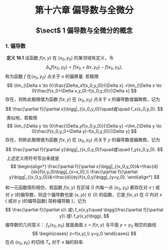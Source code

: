 # <center>第十六章 偏导数与全微分</center>

## <center> $\sect$ 1 偏导数与全微分的概念</center>

### 1. 偏导数

​		**定义 16.1**	设函数 $f(x,y)$ 在 $(x_0,y_0)$ 的某邻域有定义，令
$$
\Delta_xf(x_0,y_0)=f(x_0+\Delta x,y_0)-f(x_0,y_0),
$$
称为函数 $f$ 在$(x_0,y_0)$ 点关于 $x$ 的偏移量. 若极限
$$
\lim_{\Delta x \to 0}\frac{\Delta_xf(x_0,y_0)}{\Delta x}
=\lim_{\Delta x \to 0}\frac{f(x_0+\Delta x,y_0)-f(x_0,y_0)}{\Delta x}
$$
存在，则称此极限值为函数 $f(x,y)$ 在 $(x_0,y_0)$ 点关于 $x$ 的偏导数或偏微商，记为
$$
\frac{\partial f}{\partial x}\bigg|_{(x_0,y_0)}\quad或\quad f_x(x_0,y_0).
$$
​		类似地，若极限
$$
\lim_{\Delta y \to 0}\frac{\Delta_yf(x_0,y_0)}{\Delta y}
=\lim_{\Delta y \to 0}\frac{f(x_0,y_0+\Delta y)-f(x_0,y_0)}{\Delta y}
$$
存在，则称此极限值为函数 $f(x,y)$ 在 $(x_0,y_0)$ 点关于 $y$ 的偏导数或偏微商，记为
$$
\frac{\partial f}{\partial y}\bigg|_{(x_0,y_0)}\quad或\quad f_y(x_0,y_0).
$$
​		上述定义用符号写出来就是
$$
\begin{align*}
\frac{\partial f}{\partial x}\bigg|_{(x_0,y_0)}&=\frac{d}{dx}f(x,y_0)\bigg|_{x=x_0},\\
\frac{\partial f}{\partial y}\bigg|_{(x_0,y_0)}&=\frac{d}{dy}f(x_0,y)\bigg|_{y=y_0}.
\end{align*}
$$

和一元函数情形相仿，若函数 $f(x,y)$ 在区域 $G$ 内每一点 $(x_0,y_0)$ 都存在对 $x$ ( 或对 $y$ )的偏导数，则这个偏导数也是 $(x,y)(\in G)$ 的函数，它是 $f(x,y)$ 在 $G$ 内对 $x$ ( 或对 $y$ )的偏导函数( 简称偏导数 )，记为
$$
\frac{\partial f}{\partial x}\ 或\ f_x(x,y)\quad
\bigg(\frac{\partial f}{\partial y}\ 或\ f_y(x,y)\bigg).
$$
偏导数的几何意义： $f_x(x_0,y_0)$ 就是曲面 $z=f(x,y)$ 与平面 $y=y_0$ 相交的曲线
$$
\begin{cases}
z=f(x,y),\\
y=y_0
\end{cases}
$$
在点 $(x_0,y_0)$ 的切线 $T_x$ 对于 $x$ 轴的斜率.